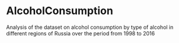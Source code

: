 # AlcoholConsumption
Analysis of the dataset on alcohol consumption by type of alcohol in different regions of Russia over the period from 1998 to 2016
